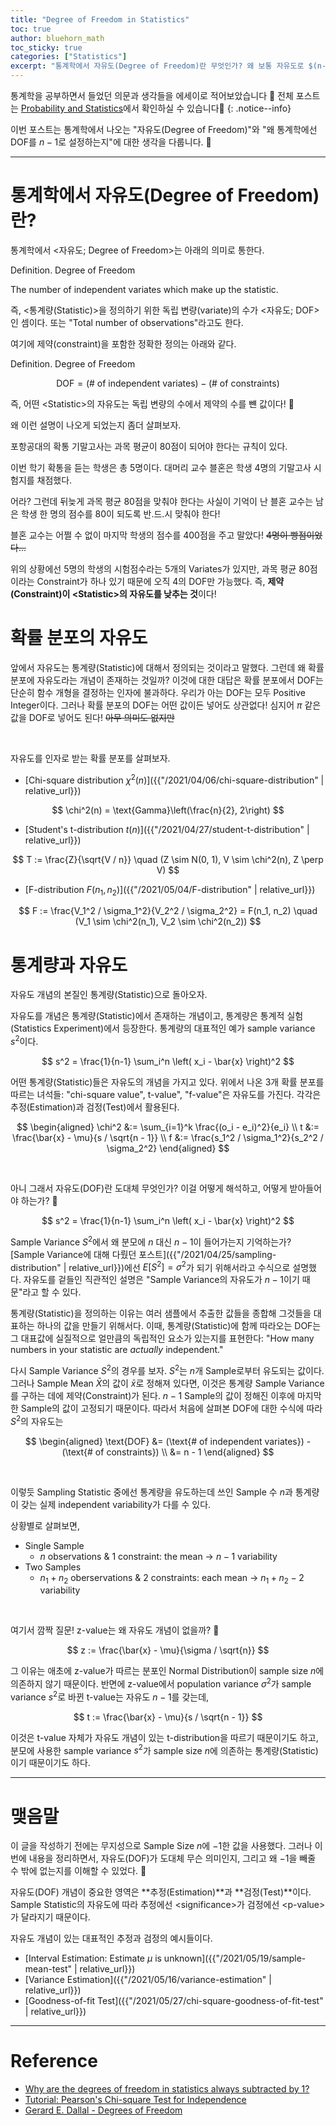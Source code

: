 ```yaml
---
title: "Degree of Freedom in Statistics"
toc: true
author: bluehorn_math
toc_sticky: true
categories: ["Statistics"]
excerpt: "통계학에서 자유도(Degree of Freedom)란 무엇인가? 왜 보통 자유도로 $(n-1)$ 값을 쓰는가?"
---
```


통계학을 공부하면서 들었던 의문과 생각들을 에세이로 적어보았습니다 🙏 전체 포스트는 [Probability and Statistics](/categories/probability-and-statistics)에서 확인하실 수 있습니다🎲
{: .notice--info}

이번 포스트는 통계학에서 나오는 "자유도(Degree of Freedom)"와 "왜 통계학에선 DOF를 $n-1$로 설정하는지"에 대한 생각을 다룹니다. 🙌

<hr/>

# 통계학에서 자유도(Degree of Freedom)란?

통계학에서 \<자유도; Degree of Freedom\>는 아래의 의미로 통한다.

<div class="definition" markdown="1">

<span class="statement-title">Definition.</span> Degree of Freedom<br>

The number of independent variates which make up the statistic.

</div>

즉, \<통계량(Statistic)\>을 정의하기 위한 독립 변량(variate)의 수가 \<자유도; DOF\>인 셈이다. 또는 "Total number of observations"라고도 한다.

여기에 제약(constraint)을 포함한 정확한 정의는 아래와 같다.

<div class="definition" markdown="1">

<span class="statement-title">Definition.</span> Degree of Freedom<br>

$$
\text{DOF} = (\text{# of independent variates}) - (\text{# of constraints})
$$

</div>

즉, 어떤 \<Statistic\>의 자유도는 독립 변량의 수에서 제약의 수를 뺸 값이다! 👏

왜 이런 설명이 나오게 되었는지 좀더 살펴보자.

<div class="example" markdown="1">

포항공대의 확통 기말고사는 과목 평균이 $80$점이 되어야 한다는 규칙이 있다.

이번 학기 확통을 듣는 학생은 총 5명이다. 대머리 교수 블혼은 학생 4명의 기말고사 시험지를 채점했다.

어라? 그런데 뒤늦게 과목 평균 $80$점을 맞춰야 한다는 사실이 기억이 난 블혼 교수는 남은 학생 한 명의 점수를 $80$이 되도록 반.드.시 맞춰야 한다!

블혼 교수는 어쩔 수 없이 마지막 학생의 점수를 $400$점을 주고 말았다! ~~4명이 빵점이었다...~~

</div>

위의 상황에선 $5$명의 학생의 시험점수라는 $5$개의 Variates가 있지만, 과목 평균 $80$점이라는 Constraint가 하나 있기 때문에 오직 $4$의 DOF만 가능했다. 즉, **제약(Constraint)이 \<Statistic\>의 자유도를 낮추는 것**이다!


# 확률 분포의 자유도

앞에서 자유도는 통계량(Statistic)에 대해서 정의되는 것이라고 말했다. 그런데 왜 확률 분포에 자유도라는 개념이 존재하는 것일까? 이것에 대한 대답은 <span class="red">확률 분포에서 DOF는 단순히 함수 개형을 결정하는 인자에 불과</span>하다. 우리가 아는 DOF는 모두 Positive Integer이다. 그러나 확률 분포의 DOF는 어떤 값이든 넣어도 상관없다! 심지어 $\pi$ 같은 값을 DOF로 넣어도 된다! ~~아무 의미도 없지만~~

<br/>

자유도를 인자로 받는 확률 분포를 살펴보자.

- [Chi-square distribution $\chi^2(n)$]({{"/2021/04/06/chi-square-distribution" | relative_url}})

$$
\chi^2(n) = \text{Gamma}\left(\frac{n}{2}, 2\right)
$$

- [Student's t-distribution $t(n)$]({{"/2021/04/27/student-t-distribution" | relative_url}})

$$
T := \frac{Z}{\sqrt{V / n}} \quad
(Z \sim N(0, 1), V \sim \chi^2(n), Z \perp V)
$$

- [F-distribution $F(n_1, n_2)$]({{"/2021/05/04/F-distribution" | relative_url}})

$$
F := \frac{V_1^2 / \sigma_1^2}{V_2^2 / \sigma_2^2} = F(n_1, n_2) \quad
(V_1 \sim \chi^2(n_1), V_2 \sim \chi^2(n_2))
$$


# 통계량과 자유도

자유도 개념의 본질인 통계량(Statistic)으로 돌아오자.

자유도를 개념은 통계량(Statistic)에서 존재하는 개념이고, 통계량은 통계적 실험(Statistics Experiment)에서 등장한다. 통계량의 대표적인 예가 sample variance $s^2$이다.

$$
s^2 = \frac{1}{n-1} \sum_i^n \left( x_i - \bar{x} \right)^2
$$

어떤 통계량(Statistic)들은 자유도의 개념을 가지고 있다. 위에서 나온 3개 확률 분포를 따르는 녀석들: "chi-square value", t-value", "f-value"은 자유도를 가진다. 각각은 추정(Estimation)과 검정(Test)에서 활용된다.

$$
\begin{aligned}
\chi^2 &:= \sum_{i=1}^k \frac{(o_i - e_i)^2}{e_i} \\
t &:= \frac{\bar{x} - \mu}{s / \sqrt{n - 1}} \\
f &:= \frac{s_1^2 / \sigma_1^2}{s_2^2 / \sigma_2^2}
\end{aligned}
$$

<br/>

아니 그래서 자유도(DOF)란 도대체 무엇인가? 이걸 어떻게 해석하고, 어떻게 받아들어야 하는가? 🤔

$$
s^2 = \frac{1}{n-1} \sum_i^n \left( x_i - \bar{x} \right)^2
$$

Sample Variance $S^2$에서 왜 분모에 $n$ 대신 $n-1$이 들어가는지 기억하는가? [Sample Variance에 대해 다뤘던 포스트]({{"/2021/04/25/sampling-distribution" | relative_url}})에선 $E[S^2] = \sigma^2$가 되기 위해서라고 수식으로 설명했다. 자유도를 겉들인 직관적인 설명은 <span class="red">"Sample Variance의 자유도가 $n-1$이기 때문"</span>라고 할 수 있다.

통계량(Statistic)을 정의하는 이유는 여러 샘플에서 추출한 값들을 종합해 그것들을 대표하는 하나의 값을 만들기 위해서다. 이때, 통계량(Statistic)에 함께 따라오는 DOF는 그 대표값에 실질적으로 얼만큼의 독립적인 요소가 있는지를 표현한다: "How many numbers in your statistic are *actually* independent."

다시 Sample Variance $S^2$의 경우를 보자. $S^2$는 $n$개 Sample로부터 유도되는 값이다. 그러나 Sample Mean $\bar{X}$의 값이 $\bar{x}$로 정해져 있다면, 이것은 통계량 Sample Variance를 구하는 데에 제약(Constraint)가 된다. $n-1$ Sample의 값이 정해진 이후에 마지막 한 Sample의 값이 고정되기 때문이다. 따라서 처음에 살펴본 DOF에 대한 수식에 따라 $S^2$의 자유도는

$$
\begin{aligned}
\text{DOF}
&= (\text{# of independent variates}) - (\text{# of constraints}) \\
&= n - 1
\end{aligned}
$$

<br/>

이렇듯 Sampling Statistic 중에선 통계량을 유도하는데 쓰인 Sample 수 $n$과 통계량이 갖는 실제 independent variability가 다를 수 있다.

상황별로 살펴보면,

- Single Sample
  - $n$ observations & $1$ constraint: the mean → $n - 1$ variability
- Two Samples
  - $n_1 + n_2$ oberservations & $2$ constraints: each mean → $n_1+ n_2 - 2$ variability

<br/>

여기서 깜짝 질문! z-value는 왜 자유도 개념이 없을까? 🤔

$$
z := \frac{\bar{x} - \mu}{\sigma / \sqrt{n}}
$$

그 이유는 애초에 z-value가 따르는 분포인 Normal Distribution이 sample size $n$에 의존하지 않기 때문이다. 반면에 z-value에서 population variance $\sigma^2$가 sample variance $s^2$로 바뀐 t-value는 자유도 $n-1$를 갖는데,

$$
t := \frac{\bar{x} - \mu}{s / \sqrt{n - 1}}
$$

이것은 t-value 자체가 자유도 개념이 있는 t-distribution을 따르기 때문이기도 하고, 분모에 사용한 sample variance $s^2$가 sample size $n$에 의존하는 통계량(Statistic)이기 때문이기도 하다.

<hr/>

# 맺음말

이 글을 작성하기 전에는 무지성으로 Sample Size $n$에 $-1$한 값을 사용했다. 그러나 이번에 내용을 정리하면서, 자유도(DOF)가 도대체 무슨 의미인지, 그리고 왜 $-1$을 빼줄 수 밖에 없는지를 이해할 수 있었다. 👏

자유도(DOF) 개념이 중요한 영역은 **추정(Estimation)**과 **검정(Test)**이다. Sample Statistic의 자유도에 따라 추정에선 \<significance\>가 검정에선 \<p-value\>가 달라지기 때문이다.

자유도 개념이 있는 대표적인 추정과 검정의 예시들이다.

- [Interval Estimation: Estimate $\mu$ is unknown]({{"/2021/05/19/sample-mean-test" | relative_url}})
- [Variance Estimation]({{"/2021/05/16/variance-estimation" | relative_url}})
- [Goodness-of-fit Test]({{"/2021/05/27/chi-square-goodness-of-fit-test" | relative_url}})

<hr/>

# Reference

- [Why are the degrees of freedom in statistics always subtracted by 1?](https://qr.ae/pvcTeZ)
- [Tutorial: Pearson's Chi-square Test for Independence](https://www.ling.upenn.edu/~clight/chisquared.htm)
- [Gerard E. Dallal - Degrees of Freedom](http://www.jerrydallal.com/LHSP/dof.htm)